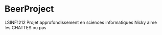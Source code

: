 # BeerProject
LSINF1212 Projet approfondissement en sciences informatiques 
Nicky aime les CHATTES ou pas 
